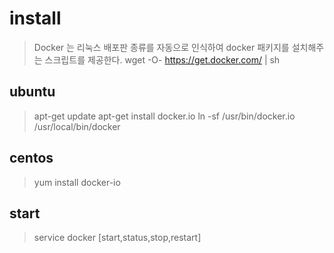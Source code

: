 # install
> Docker 는 리눅스 배포판 종류를 자동으로 인식하여 docker 패키지를 설치해주는 스크립트를 제공한다.
> wget -O- https://get.docker.com/ | sh 

## ubuntu
> apt-get update
> apt-get install docker.io
> ln -sf /usr/bin/docker.io /usr/local/bin/docker

## centos
> yum install docker-io

## start
> service docker [start,status,stop,restart]
